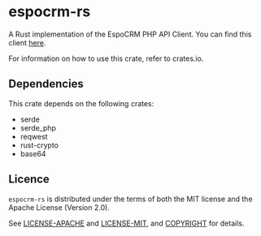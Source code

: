 # espocrm-rs
A Rust implementation of the EspoCRM PHP API Client. You can find this client [here](https://docs.espocrm.com/development/api-client-php/).

For information on how to use this crate, refer to crates.io.

## Dependencies
This crate depends on the following crates:
- serde
- serde_php
- reqwest
- rust-crypto
- base64

## Licence
`espocrm-rs` is distributed under the terms of both the MIT license and the Apache License (Version 2.0).

See [LICENSE-APACHE](https://github.com/TheDutchMC/espocrm-rs/blob/master/LICENCE-APACHE) and [LICENSE-MIT](https://github.com/TheDutchMC/espocrm-rs/blob/master/LICENCE-MIT), and [COPYRIGHT](https://github.com/TheDutchMC/espocrm-rs/blob/master/COPYRIGHT) for details.